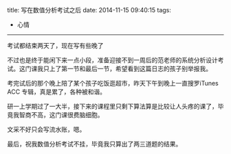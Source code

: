title: 写在数值分析考试之后
date: 2014-11-15 09:40:15
tags:
- 心情

---
考试都结束两天了，现在写有些晚了  

不过也是终于能闲下来一点小段，准备迎接不到一周后的范老师的系统分析设计考试。这门课我只上了第一节和最后一节，希望看到这篇日志的孩子别举报我。  

考完试后的那个晚上陪了某个孩子吃饭逛超市，昨天下午到晚上一直搜罗iTunes ACC 专辑，真是累了，各种被和谐。  

研一上学期过了一大半，接下来的课程里只剩下算法算是比较让人头疼的课了，毕竟我智商不高，这门课很费脑细胞。  

文采不好只会写流水账，嗯。    

最后，祝我数值分析考试不挂，毕竟我只算出了两三道题的结果。  